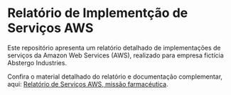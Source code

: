 # Relatório de Implementção de Serviços AWS

Este repositório apresenta um relatório detalhado de implementações de serviços da Amazon Web Services (AWS), realizado para empresa fictícia Abstergo Industries.

Confira o material detalhado do relatório e documentação complementar, aqui: [Relatório de Serviços AWS, missão farmacéutica]().

